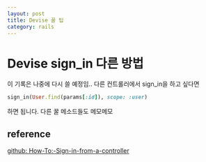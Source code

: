 ```yaml
---
layout: post
title: Devise 꿀 팁
category: rails
---
```


# Devise sign_in 다른 방법 

이 기록은 나중에 다시 쓸 예정임..
다른 컨트롤러에서 sign_in을 하고 싶다면

```ruby
sign_in(User.find(params[:id]), scope: :user)
```

하면 됩니다. 다른 꿀 메소드들도 메모메모

## reference

[github: How-To:-Sign-in-from-a-controller](https://github.com/plataformatec/devise/wiki/How-To:-Sign-in-from-a-controller)